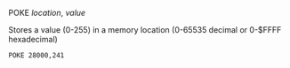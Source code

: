 POKE *location*, *value*

Stores a value (0-255) in a memory location (0-65535 decimal or 0-$FFFF hexadecimal)

```ecb2
POKE 28000,241
```
